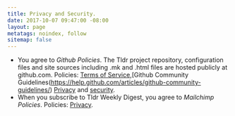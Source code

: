 ```yaml
---
title: Privacy and Security.
date: 2017-10-07 09:47:00 -08:00
layout: page
metatags: noindex, follow
sitemap: false
---
```



 * You agree to *Github Policies*. 
  The Tldr project repository, configuration files and site sources including .mk and .html files  are hosted publicly at github.com.
  Policies: [Terms of Service](https://help.github.com/articles/github-terms-of-service/),[Github Community Guidelines(https://help.github.com/articles/github-community-guidelines/) [Privacy](https://help.github.com/articles/github-privacy-statement/) and [security](https://help.github.com/articles/github-security/). 
 * When you subscribe to Tldr Weekly Digest, you agree to *Mailchimp Policies*. 
  Policies: [Privacy](https://mailchimp.com/legal/privacy/).
 